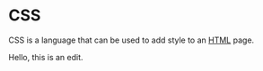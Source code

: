 # CSS 

CSS is a language that can be used to add style to an [HTML](/wiki/HTML) page. 

Hello, this is an edit.